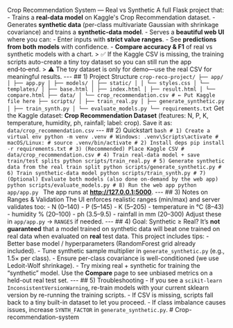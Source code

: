  Crop Recommendation System — Real vs Synthetic A full Flask project that: - Trains a **real-data model** on Kaggle's Crop Recommendation dataset. - Generates **synthetic data** (per-class multivariate Gaussian with shrinkage covariance) and trains a **synthetic-data model**. - Serves a **beautiful web UI** where you can: - Enter inputs with **strict value ranges**. - See **predictions from both models** with confidence. - **Compare accuracy & F1** of real vs synthetic models with a chart. > ✅ If the Kaggle CSV is missing, the training scripts auto-create a tiny toy dataset so you can still run the app end‑to‑end. > ⚠️ The toy dataset is only for demo—use the real CSV for meaningful results. --- ## 1) Project Structure ``` crop-reco-project/ ├── app/ │ ├── app.py │ ├── models/ │ ├── static/ │ │ └── styles.css │ └── templates/ │ ├── base.html │ ├── index.html │ ├── result.html │ └── compare.html ├── data/ │ └── crop_recommendation.csv # ← Put Kaggle file here ├── scripts/ │ ├── train_real.py │ ├── generate_synthetic.py │ ├── train_synth.py │ └── evaluate_models.py └── requirements.txt ``` Get the Kaggle dataset: **Crop Recommendation Dataset** (features: N, P, K, temperature, humidity, ph, rainfall; label: crop). Save it as: ``` data/crop_recommendation.csv ``` --- ## 2) Quickstart ```bash # 1) Create a virtual env python -m venv .venv # Windows: .venv\Scripts\activate # macOS/Linux: # source .venv/bin/activate # 2) Install deps pip install -r requirements.txt # 3) (Recommended) Place Kaggle CSV # data/crop_recommendation.csv # 4) Train real-data model + save train/test splits python scripts/train_real.py # 5) Generate synthetic data from the real train split python scripts/generate_synthetic.py # 6) Train synthetic-data model python scripts/train_synth.py # 7) (Optional) Evaluate both models (also done on-demand by the web app) python scripts/evaluate_models.py # 8) Run the web app python app/app.py ``` The app runs at **http://127.0.0.1:5000**. --- ## 3) Notes on Ranges & Validation The UI enforces realistic ranges (min/max) and server validates too: - N (0–140) - P (5–145) - K (5–205) - temperature in °C (8–43) - humidity % (20–100) - ph (3.5–9.5) - rainfall in mm (20–300) Adjust these in `app/app.py` -> `RANGES` if needed. --- ## 4) Goal: Synthetic ≥ Real? It’s **not guaranteed** that a model trained on synthetic data will beat one trained on real data when evaluated on **real** test data. This project includes tips: - Better base model / hyperparameters (RandomForest grid already included). - Tune synthetic sample multiplier in `generate_synthetic.py` (e.g., 1.5× per class). - Ensure per-class covariance is well-conditioned (we use Ledoit-Wolf shrinkage). - Try mixing real + synthetic for training the “synthetic” model. Use the **Compare** page to see unbiased metrics on a held-out real test set. --- ## 5) Troubleshooting - If you see a `scikit-learn InconsistentVersionWarning`, re-train models with your current sklearn version by re-running the training scripts. - If CSV is missing, scripts fall back to a tiny built-in dataset to let you proceed. - If class imbalance causes issues, increase `SYNTH_FACTOR` in `generate_synthetic.py`. # Crop-recommendation-system   
 
